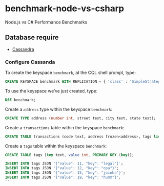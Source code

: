 # benchmark-node-vs-csharp
Node.js vs C# Performance Benchmarks

## Database require

  * [Cassandra](http://cassandra.apache.org/)

### Configure Cassanda

To create the keyspace `benchmark`, at the CQL shell prompt, type:
```sql
CREATE KEYSPACE benchmark WITH REPLICATION = { 'class' : 'SimpleStrategy', 'replication_factor' : 1 };
```

To use the keyspace we’ve just created, type:
```sql
USE benchmark;
```

Create a `address` type within the keyspace `benchmark`:
```sql
CREATE TYPE address (number int, street text, city text, state text);
```

Create a `transactions` table within the keyspace `benchmark`:
```sql
CREATE TABLE transactions (code text, address frozen<address>, tags list<text>, values set<int>, PRIMARY KEY (code));
```

Create a `tags` table within the keyspace `benchmark`:
```sql
CREATE TABLE tags (key text, value int, PRIMARY KEY (key));

INSERT INTO tags JSON '{"value": 11, "key": "legal"}';
INSERT INTO tags JSON '{"value": 12, "key": "opa"}';
INSERT INTO tags JSON '{"value": 15, "key": "joinha"}';
INSERT INTO tags JSON '{"value": 19, "key": "humm"}';
``